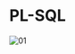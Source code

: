 # PL-SQL

![01](https://user-images.githubusercontent.com/80127637/189577690-a4a68f82-cdfd-40b1-a4f4-6d40a99b08f3.jpg)
